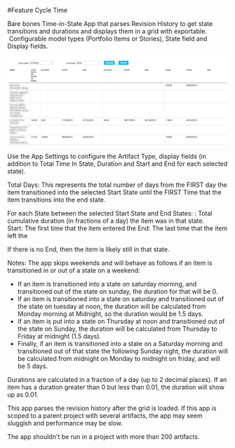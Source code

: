 #Feature Cycle Time

<div>Bare bones Time-in-State App that parses Revision History to get state transitions and durations and displays them in a grid with exportable. &nbsp;Configurable model types (Portfolio Items or Stories), State field and Display fields. &nbsp;</div>

![ScreenShot](/images/time-in-state.png)

Use the App Settings to configure the Artifact Type, display fields (in addition to Total Time In State, Duration and Start and End for each selected state).

Total Days:  This represents the total number of days from the FIRST day the item transitioned into the selected Start State until the FIRST Time that the item transitions into the end state.  

For each State between the selected Start State and End States:
<State>: Total cumulative duration (in fractions of a day) the item was in that state.  
Start:  The first time that the item entered the <State>
End: The last time that the item left the <State>

If there is no End, then the item is likely still in that state.  

Notes:
The app skips weekends and will behave as follows if an item is transitioned in or out of a state on a weekend:
*  If an item is transitioned into a state on saturday morning, and transitioned out of the state on sunday, the duration for that will be 0.  
*  If an item is transitioned into a state on saturday and transitioned out of the state on tuesday at noon, the duration will be calculated from Monday morning at Midnight, so the duration would be 1.5 days.   
*  If an item is put into a state on Thursday at noon and transitioned out of the state on Sunday, the duration will be calculated from Thursday to Friday at midnight (1.5 days).  
*  Finally, if an item is transitioned into a state on a Saturday morning and transitioned out of that state the following Sunday night, the duration will be calculated from midnight on Monday to midnight on friday, and will be 5 days.  


Durations are calculated in a fraction of a day (up to 2 decimal places).  If an item has a duration greater than 0 but less than 0.01, the duration will show up as 0.01.  

This app parses the revision history after the grid is loaded.  If this app is scoped to a parent project with several artifacts, the app may seem sluggish and performance may be slow.  

The app shouldn't be run in a project with more than 200 artifacts.  